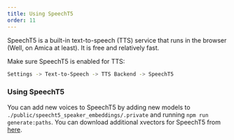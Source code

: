 ```yaml
---
title: Using SpeechT5
order: 11
---
```


SpeechT5 is a built-in text-to-speech (TTS) service that runs in the browser (Well, on Amica at least). It is free and relatively fast.

Make sure SpeechT5 is enabled for TTS:

```bash
Settings -> Text-to-Speech -> TTS Backend -> SpeechT5
```

### Using SpeechT5

You can add new voices to SpeechT5 by adding new models to `./public/speecht5_speaker_embeddings/.private` and running `npm run generate:paths`. You can download additional xvectors for SpeechT5 from [here](https://huggingface.co/datasets/Xenova/cmu-arctic-xvectors-extracted).
